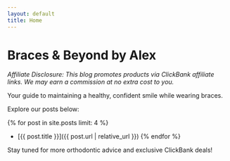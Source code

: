 ```yaml
---
layout: default
title: Home
---
```



# Braces & Beyond by Alex

*Affiliate Disclosure: This blog promotes products via ClickBank affiliate links. We may earn a commission at no extra cost to you.*

Your guide to maintaining a healthy, confident smile while wearing braces.

Explore our posts below:

{% for post in site.posts limit: 4 %}
- [{{ post.title }}]({{ post.url | relative_url }})
{% endfor %}

Stay tuned for more orthodontic advice and exclusive ClickBank deals!